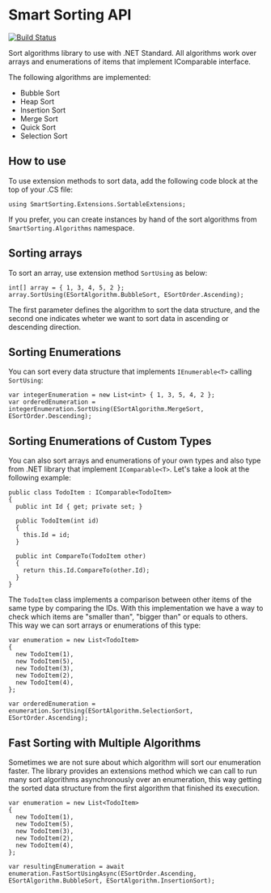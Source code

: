 # Smart Sorting API

[![Build Status](https://travis-ci.org/evgomes/smart-sorting.svg?branch=master)](https://travis-ci.org/evgomes/smart-sorting)

Sort algorithms library to use with .NET Standard. All algorithms work over arrays and enumerations of items that implement IComparable<T> interface.

The following algorithms are implemented:
  - Bubble Sort
  - Heap Sort
  - Insertion Sort
  - Merge Sort
  - Quick Sort
  - Selection Sort

## How to use

To use extension methods to sort data, add the following code block at the top of your .CS file: 

```using SmartSorting.Extensions.SortableExtensions;```

If you prefer, you can create instances by hand of the sort algorithms from ```SmartSorting.Algorithms``` namespace.

## Sorting arrays

To sort an array, use extension method ```SortUsing``` as below:

```
int[] array = { 1, 3, 4, 5, 2 };
array.SortUsing(ESortAlgorithm.BubbleSort, ESortOrder.Ascending);
```

The first parameter defines the algorithm to sort the data structure, and the second one indicates wheter we want to sort data in ascending or descending direction.

## Sorting Enumerations

You can sort every data structure that implements ```IEnumerable<T>``` calling ```SortUsing```:

```
var integerEnumeration = new List<int> { 1, 3, 5, 4, 2 };
var orderedEnumeration = integerEnumeration.SortUsing(ESortAlgorithm.MergeSort, ESortOrder.Descending);
```

## Sorting Enumerations of Custom Types

You can also sort arrays and enumerations of your own types and also type from .NET library that implement  ```IComparable<T>```. Let's take a look at the following example:

```
public class TodoItem : IComparable<TodoItem>
{
  public int Id { get; private set; }

  public TodoItem(int id)
  {
    this.Id = id;
  }
  
  public int CompareTo(TodoItem other)
  {
    return this.Id.CompareTo(other.Id);
  }
}
```

The ```TodoItem``` class implements a comparison between other items of the same type by comparing the IDs. With this implementation we have a way to check which items are "smaller than", "bigger than" or equals to others. This way we can sort arrays or enumerations of this type:

```
var enumeration = new List<TodoItem>
{
  new TodoItem(1),
  new TodoItem(5),
  new TodoItem(3),
  new TodoItem(2),
  new TodoItem(4),
};

var orderedEnumeration = enumeration.SortUsing(ESortAlgorithm.SelectionSort, ESortOrder.Ascending);
```

## Fast Sorting with Multiple Algorithms

Sometimes we are not sure about which algorithm will sort our enumeration faster. The library provides an extensions method which we can call to run many sort algorithms asynchronously over an enumeration, this way getting the sorted data structure from the first algorithm that finished its execution. 

```
var enumeration = new List<TodoItem>
{
  new TodoItem(1),
  new TodoItem(5),
  new TodoItem(3),
  new TodoItem(2),
  new TodoItem(4),
};

var resultingEnumeration = await enumeration.FastSortUsingAsync(ESortOrder.Ascending, ESortAlgorithm.BubbleSort, ESortAlgorithm.InsertionSort);
```